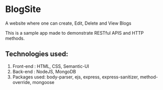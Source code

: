 # BlogSite
A website where one can create, Edit, Delete and View Blogs

This is a sample app made to demonstrate RESTful APIS and HTTP methods.

## Technologies used:
1. Front-end : HTML, CSS, Semantic-UI
2. Back-end : NodeJS, MongoDB
3. Packages used: body-parser, ejs, express, express-sanitizer, method-override, mongoose
    
